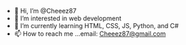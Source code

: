 - 👋 Hi, I’m @Cheeez87
- 👀 I’m interested in web development
- 🌱 I’m currently learning HTML, CSS, JS, Python, and C#
- 📫 How to reach me ...email: Cheeez87@gmail.com

<!---
Cheeez87/Cheeez87 is a ✨ special ✨ repository because its `README.md` (this file) appears on your GitHub profile.
You can click the Preview link to take a look at your changes.
--->
